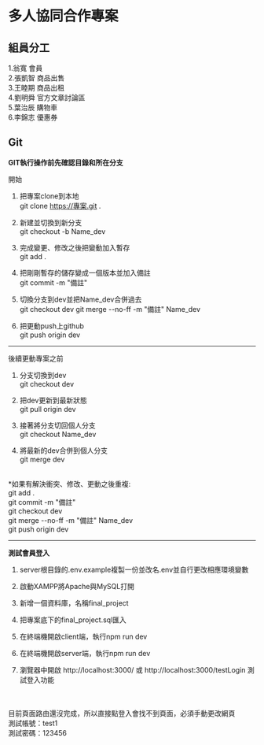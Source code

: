 # 多人協同合作專案

## 組員分工

1.翁寬 會員<br> 2.張凱智 商品出售<br> 3.王睦期 商品出租<br> 4.劉明舜 官方文章討論區<br> 5.葉治辰 購物車<br> 6.李錦志 優惠券



## Git


**GIT執行操作前先確認目錄和所在分支**
<br>

開始


1. 把專案clone到本地<br>
git clone https://專案.git .

2. 新建並切換到新分支<br>
git checkout -b Name_dev

3. 完成變更、修改之後把變動加入暫存<br>
git add .

4. 把剛剛暫存的儲存變成一個版本並加入備註<br>
git commit -m "備註"

5. 切換分支到dev並把Name_dev合併過去<br>
git checkout dev
git merge --no-ff -m "備註" Name_dev

6. 把更動push上github<br>
git push origin dev


---

後續更動專案之前


1. 分支切換到dev<br>
git checkout dev

2. 把dev更新到最新狀態<br>
git pull origin dev

3. 接著將分支切回個人分支<br>
git checkout Name_dev

4. 將最新的dev合併到個人分支<br>
git merge dev

<br>
    *如果有解決衝突、修改、更動之後重複:<br>
    git add .<br>
    git commit -m "備註"<br>
    git checkout dev<br>
    git merge --no-ff -m "備註" Name_dev<br>
    git push origin dev<br>


---

**測試會員登入**
<br>

1. server根目錄的.env.example複製一份並改名.env並自行更改相應環境變數<br>

2. 啟動XAMPP將Apache與MySQL打開<br>

3. 新增一個資料庫，名稱final_project<br>

4. 把專案底下的final_project.sql匯入<br>

5. 在終端機開啟client端，執行npm run dev<br>

6. 在終端機開啟server端，執行npm run dev<br>

7. 瀏覽器中開啟 http://localhost:3000/ 或 http://localhost:3000/testLogin 測試登入功能

<br><br>
目前頁面路由還沒完成，所以直接點登入會找不到頁面，必須手動更改網頁
<br>
測試帳號：test1
<br>
測試密碼：123456
